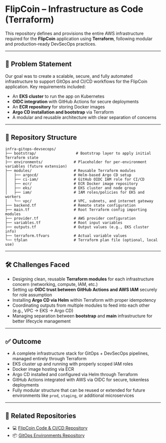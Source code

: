 
# FlipCoin – Infrastructure as Code (Terraform)

This repository defines and provisions the entire AWS infrastructure required for the **FlipCoin** application using **Terraform**, following modular and production-ready DevSecOps practices.

---

## 📌 Problem Statement

Our goal was to create a scalable, secure, and fully automated infrastructure to support GitOps and CI/CD workflows for the FlipCoin application. Key requirements included:

- An **EKS cluster** to run the app on Kubernetes
- **OIDC integration** with GitHub Actions for secure deployments
- An **ECR repository** for storing Docker images
- **Argo CD installation and bootstrap** via Terraform
- A modular and reusable architecture with clear separation of concerns

---

## 🧱 Repository Structure

```text
infra-gitops-devsecops/
├── bootstrap/                  # Bootstrap layer to apply initial Terraform state
├── environments/              # Placeholder for per-environment variables (future extension)
├── modules/                   # Reusable Terraform modules
│   ├── argocd/                # Helm-based Argo CD setup
│   ├── ci-iam/                # GitHub OIDC IAM role for CI/CD
│   ├── ecr/                   # ECR Docker image repository
│   ├── eks/                   # EKS cluster and node group
│   ├── iam/                   # IAM roles/policies for EKS and workers
│   └── vpc/                   # VPC, subnets, and internet gateway
├── backend.tf                 # Remote state configuration
├── main.tf                    # Root Terraform config importing modules
├── provider.tf                # AWS provider configuration
├── variables.tf               # Root input variables
├── outputs.tf                 # Output values (e.g., EKS cluster info)
├── terraform.tfvars           # Actual variable values
└── tfplan                     # Terraform plan file (optional, local use)
````

---

## 🛠️ Challenges Faced

* Designing clean, reusable **Terraform modules** for each infrastructure concern (networking, compute, IAM, etc.)
* Setting up **OIDC trust between GitHub Actions and AWS IAM** securely for role assumption
* Installing **Argo CD via Helm** within Terraform with proper idempotency
* Coordinating outputs from multiple modules to feed into each other (e.g., VPC → EKS → Argo CD)
* Managing separation between **bootstrap** and **main** infrastructure for better lifecycle management

---

## ✅ Outcome

* A complete infrastructure stack for GitOps + DevSecOps pipelines, managed entirely through Terraform
* EKS cluster up and running with properly scoped IAM roles
* Docker image hosting via ECR
* Argo CD installed and configured via Helm through Terraform
* GitHub Actions integrated with AWS via OIDC for secure, tokenless deployments
* Fully modular structure that can be reused or extended for future environments like `prod`, `staging`, or additional microservices

---

## 🔗 Related Repositories

* 💻 [FlipCoin Code & CI/CD Repository](https://github.com/RESTfulAyush/flipCoin.git)
* 📦 [GitOps Environments Repository](https://github.com/RESTfulAyush/gitops-environments.git)

